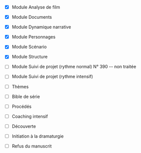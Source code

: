 
- [x] Module Analyse de film
- [x] Module Documents
- [x] Module Dynamique narrative
- [x] Module Personnages
- [x] Module Scénario
- [x] Module Structure

- [ ] Module Suivi de projet (rythme normal)
      N° 390 -- non traitée

- [ ] Module Suivi de projet (rythme intensif)
- [ ] Thèmes
- [ ] Bible de série
- [ ] Procédés
- [ ] Coaching intensif
- [ ] Découverte
- [ ] Initiation à la dramaturgie
- [ ] Refus du manuscrit
